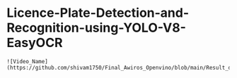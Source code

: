 # Licence-Plate-Detection-and-Recognition-using-YOLO-V8-EasyOCR
```
![Video_Name](https://github.com/shivam1750/Final_Awiros_Openvino/blob/main/Result_demo.mp4)
```
